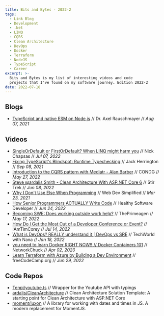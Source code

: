 ```yaml
---
title: Bits and Bytes - 2022-2
tags:
  - Link Blog
  - Development
  - .Net
  - LINQ
  - CQRS
  - Clean Architecture
  - DevOps
  - Docker
  - Terraform
  - NodeJS
  - TypeScript
  - Career
excerpt: >-
  Bits and Bytes is my list of interesting videos and code
  projects that I've found on my software journey. Edition 2022-2
date: 2022-07-18
---
```


## Blogs

- [TypeScript and native ESM on Node.js](https://2ality.com/2021/06/typescript-esm-nodejs.html) // Dr. Axel Rauschmayer // _Aug 07, 2021_

## Videos

- [SingleOrDefault or FirstOrDefault? When LINQ might harm you](https://youtu.be/ZTWl2s8ScMc) // Nick Chapsas // _Jul 07, 2022_
- [Fixing TypeScript's Blindspot: Runtime Typechecking](https://youtu.be/rY_XqfSHock) // Jack Herrington // _Sep 08, 2021_
- [Introduction to the CQRS pattern with Mediatr - Alan Barber](https://youtu.be/7B22Pdt-J2s) // CONDG // _May 27, 2022_
- [Steve @ardalis Smith - Clean Architecture With ASP.NET Core 6](https://youtu.be/Xh79uMvDy7I) // Stir Trek // _Jun 08, 2022_
- [Why I Don't Use Else When Programming](https://youtu.be/EumXak7TyQ0) // Web Dev Simplified // _Mar 23, 2021_
- [How Senior Programmers ACTUALLY Write Code](https://youtu.be/oJbfMBROEO0) // Healthy Software Developer // _Jun 24, 2022_
- [Becoming SWE: Does working outside work help?](https://youtu.be/QlYBpQS8QgU) // ThePrimeagen // _May 17, 2022_
- [How Do I Get the Most Out of a Developer Conference or Event?](https://youtu.be/-K-DtXTFZdo) // IAmTimCorey // _Jul 14, 2022_
- [What is DevOps? REALLY understand it | DevOps vs SRE](https://youtu.be/0yWAtQ6wYNM) // TechWorld with Nana // _Jan 18, 2022_
- [you need to learn Docker RIGHT NOW!! // Docker Containers 101](https://youtu.be/eGz9DS-aIeY) // NetworkChuck // _Apr 02, 2020_
- [Learn Terraform with Azure by Building a Dev Environment](https://youtu.be/V53AHWun17s) // freeCodeCamp.org // _Jun 29, 2022_

## Code Repos

- [Tenpi/youtube.ts](https://github.com/Tenpi/youtube.ts) // Wrapper for the Youtube API with typings
- [ardalis/CleanArchitecture](https://github.com/ardalis/CleanArchitecture) // Clean Architecture Solution Template: A starting point for Clean Architecture with ASP.NET Core
- [moment/luxon](https://github.com/moment/luxon) // A library for working with dates and times in JS. A modern replacement for MomentJS.
